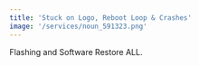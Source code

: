 ```yaml
---
title: 'Stuck on Logo, Reboot Loop & Crashes'
image: '/services/noun_591323.png'
---
```


Flashing and Software Restore ALL.